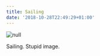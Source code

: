 ```yaml
---
title: Sailing
date: '2018-10-28T22:49:29+01:00'
---
```

![null](/img/blog/f2af955e-8992-4b0c-a2c4-1dee7b61c626.jpeg)

Sailing. Stupid image.
